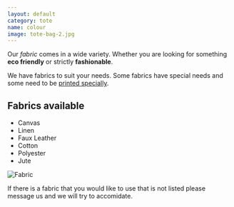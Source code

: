 ```yaml
---
layout: default
category: tote
name: colour
image: tote-bag-2.jpg
---
```


Our *fabric* comes in a wide variety. Whether you are looking for something **eco friendly** or strictly **fashionable**. 

We have fabrics to suit your needs. Some fabrics have special needs and some need to be [printed specially](http://www.first2print.com/digital-fabric-printing-basics.cfm).

## Fabrics available

- Canvas
- Linen
- Faux Leather
- Cotton
- Polyester
- Jute

![Fabric](http://1.bp.blogspot.com/-SAMGqjNgk0k/UjAOdh0QLiI/AAAAAAAAL-M/vMaWwzjPA9E/s1600/1.jpg)

If there is a fabric that you would like to use that is not listed please message us and we will try to accomidate.